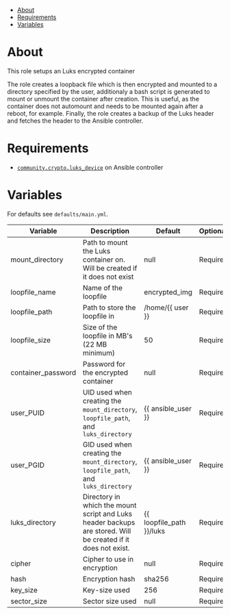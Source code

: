- [About](#about)
- [Requirements](#requirements)
- [Variables](#variables)

# About

This role setups an Luks encrypted container 

The role creates a loopback file which is then encrypted and mounted to a directory specified by the user, additionaly a bash script is generated to mount or unmount the container after creation. This is useful, as the container does not automount and needs to be mounted again after a reboot, for example. Finally, the role creates a backup of the Luks header and fetches the header to the Ansible controller.

# Requirements

- [`community.crypto.luks_device`](https://docs.ansible.com/ansible/latest/collections/community/crypto/luks_device_module.html) on Ansible controller

# Variables

For defaults see `defaults/main.yml`.

| Variable           | Description                                                                                                    | Default                  | Optional/Required |   |
|--------------------|----------------------------------------------------------------------------------------------------------------|--------------------------|-------------------|---|
| mount_directory    | Path to mount the Luks container on. Will be created if  it does not exist                                     | null                     | Required          |   |
| loopfile_name      | Name of the loopfile                                                                                           | encrypted_img            | Required          |   |
| loopfile_path      | Path to store the loopfile in                                                                                  | /home/{{ user }}         | Required          |   |
| loopfile_size      | Size of the loopfile in MB's (22 MB minimum)                                                                   | 50                       | Required          |   |
| container_password | Password for the encrypted container                                                                           | null                     | Required          |   |
| user_PUID          | UID used when creating the `mount_directory`, `loopfile_path`, and `luks_directory`                            | {{ ansible_user }}       | Required          |   |
| user_PGID          | GID used when creating the `mount_directory`, `loopfile_path`, and `luks_directory`                            | {{ ansible_user }}       | Required          |   |
| luks_directory     | Directory in which the mount script and Luks header backups are stored.  Will be created if it does not exist. | {{ loopfile_path }}/luks | Required          |   |
| cipher             | Cipher to use in encryption                                                                                    | null                     | Required          |   |
| hash               | Encryption hash                                                                                                | sha256                   | Required          |   |
| key_size           | Key-size used                                                                                                  | 256                      | Required          |   |
| sector_size        | Sector size used                                                                                               | null                     | Required          |   |